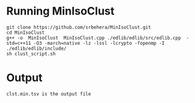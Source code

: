 # Running MinIsoClust

    git clone https://github.com/srbehera/MinIsoClust.git
    cd MinIsoClust
    g++ -o  MinIsoClust  MinIsoClust.cpp ./edlib/edlib/src/edlib.cpp  -std=c++11 -O3 -march=native -lz -lssl -lcrypto -fopenmp -I ./edlib/edlib/include/
    sh clust_script.sh 

# Output
    clst.min.tsv is the output file
